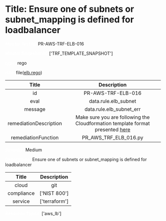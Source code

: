 



# Title: Ensure one of subnets or subnet_mapping is defined for loadbalancer


***<font color="white">Master Test Id:</font>*** PR-AWS-TRF-ELB-016

***<font color="white">Master Snapshot Id:</font>*** ['TRF_TEMPLATE_SNAPSHOT']

***<font color="white">type:</font>*** rego

***<font color="white">rule:</font>*** file([elb.rego])  
  
  
  
  

|Title|Description|
| :---: | :---: |
|id|PR-AWS-TRF-ELB-016|
|eval|data.rule.elb_subnet|
|message|data.rule.elb_subnet_err|
|remediationDescription|Make sure you are following the Cloudformation template format presented <a href='https://docs.aws.amazon.com/AWSCloudFormation/latest/UserGuide/aws-properties-elasticloadbalancingv2-loadbalancer-subnetmapping.html#cfn-elasticloadbalancingv2-loadbalancer-subnetmapping-subnetid' target='_blank'>here</a>|
|remediationFunction|PR_AWS_TRF_ELB_016.py|


***<font color="white">Severity:</font>*** Medium

***<font color="white">Description:</font>*** Ensure one of subnets or subnet_mapping is defined for loadbalancer  
  
  

|Title|Description|
| :---: | :---: |
|cloud|git|
|compliance|['NIST 800']|
|service|['terraform']|


***<font color="white">Resource Types:</font>*** ['aws_lb']


[elb.rego]: https://github.com/prancer-io/prancer-compliance-test/tree/master/aws/terraform/elb.rego
